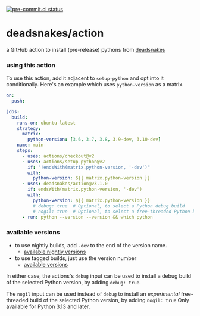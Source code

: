 [![pre-commit.ci status](https://results.pre-commit.ci/badge/github/deadsnakes/action/main.svg)](https://results.pre-commit.ci/latest/github/deadsnakes/action/main)

deadsnakes/action
=================

a GitHub action to install (pre-release) pythons from [deadsnakes]

[deadsnakes]: https://github.com/deadsnakes

### using this action

To use this action, add it adjacent to `setup-python` and opt into it
conditionally.  Here's an example which uses `python-version` as a matrix.

```yaml
on:
  push:

jobs:
  build:
    runs-on: ubuntu-latest
    strategy:
      matrix:
        python-version: [3.6, 3.7, 3.8, 3.9-dev, 3.10-dev]
    name: main
    steps:
      - uses: actions/checkout@v2
      - uses: actions/setup-python@v2
        if: "!endsWith(matrix.python-version, '-dev')"
        with:
          python-version: ${{ matrix.python-version }}
      - uses: deadsnakes/action@v3.1.0
        if: endsWith(matrix.python-version, '-dev')
        with:
          python-version: ${{ matrix.python-version }}
          # debug: true  # Optional, to select a Python debug build
          # nogil: true  # Optional, to select a free-threaded Python build (3.13+ only)
      - run: python --version --version && which python
```

### available versions

- to use nightly builds, add `-dev` to the end of the version name.
    - [available nightly versions]
- to use tagged builds, just use the version number
    - [available versions]

In either case, the actions's `debug` input can be used to install a
debug build of the selected Python version, by adding `debug: true`.

The `nogil` input can be used instead of `debug` to install an *experimental*
free-threaded build of the selected Python version, by adding `nogil: true`
Only available for Python 3.13 and later.

[available nightly versions]: https://launchpad.net/~deadsnakes/+archive/ubuntu/nightly/+packages
[available versions]: https://launchpad.net/~deadsnakes/+archive/ubuntu/ppa/+packages
